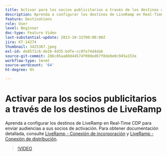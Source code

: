 ```yaml
---
title: Activar para los socios publicitarios a través de los destinos de LiveRamp
description: Aprenda a configurar los destinos de LiveRamp en Real-Time CDP para enviar audiencias a sus socios de activación.
feature: Destinations
role: User
level: Beginner
doc-type: Feature Video
last-substantial-update: 2023-10-31T00:00:00Z
jira: KT-14274
thumbnail: 3425367.jpeg
exl-id: de8571c6-de26-4d35-bdfe-cc8fe74d4dab
source-git-commit: 286c85aa88d44574f00ded67f0de8e0c945a153e
workflow-type: tm+mt
source-wordcount: '64'
ht-degree: 0%

---
```


# Activar para los socios publicitarios a través de los destinos de LiveRamp

Aprenda a configurar los destinos de LiveRamp en Real-Time CDP para enviar audiencias a sus socios de activación. Para obtener documentación detallada, consulte [LiveRamp - Conexión de incorporación](https://experienceleague.adobe.com/docs/experience-platform/destinations/catalog/advertising/liveramp-onboarding.html?lang=es) y [LiveRamp - Conexión de distribución](https://experienceleague.adobe.com/docs/experience-platform/destinations/catalog/advertising/liveramp-distribution.html?lang=es).

>[!VIDEO](https://video.tv.adobe.com/v/3452659/?learn=on&enablevpops&captions=spa)
